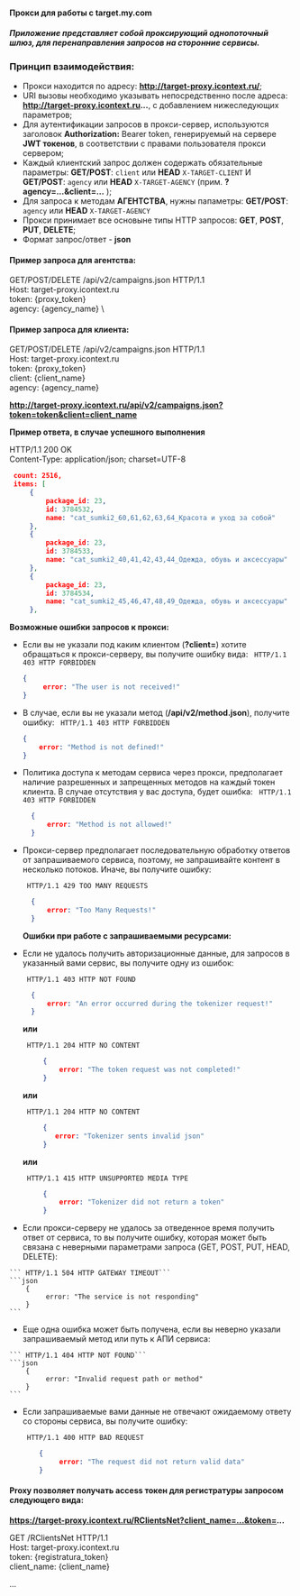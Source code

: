 #### Прокси для работы с target.my.com

##### Приложение представляет собой проксирующий однопоточный шлюз, для перенаправления запросов на сторонние сервисы.

### Принцип взаимодействия:
- Прокси находится по адресу: **http://target-proxy.icontext.ru/**;
- URI вызовы необходимо указывать непосредственно после адреса: **http://target-proxy.icontext.ru...**, с добавлением нижеследующих параметров;
- Для аутентификации запросов в прокси-сервер, используются заголовок **Authorization:** Bearer token, генерируемый на сервере **JWT токенов**, в соответствии с правами пользователя прокси сервером;
- Каждый клиентский запрос должен содержать обязательные  параметры: **GET/POST**: ``client`` или **HEAD** ``X-TARGET-CLIENT``  И  **GET/POST**: ``agency`` или **HEAD** ``X-TARGET-AGENCY``  (прим. **?agency=...&client=...** );
- Для запроса к методам **АГЕНТСТВА**, нужны папаметры: **GET/POST**: ``agency`` или **HEAD** ``X-TARGET-AGENCY``
- Прокси принимает все основыне типы HTTP запросов: **GET**, **POST**, **PUT**, **DELETE**;
- Формат запрос/ответ - **json**


#### Пример запроса для агентства:

GET/POST/DELETE /api/v2/campaigns.json HTTP/1.1 \
Host: target-proxy.icontext.ru \
token: {proxy_token} \
agency: {agency_name} \

#### Пример запроса для клиента:

GET/POST/DELETE /api/v2/campaigns.json HTTP/1.1 \
Host: target-proxy.icontext.ru \
token: {proxy_token} \
client: {client_name} \
agency: {agency_name}

**http://target-proxy.icontext.ru/api/v2/campaigns.json?token=token&client=client_name**

**Пример ответа, в случае успешного выполнения**

HTTP/1.1 200 OK \
Content-Type: application/json; charset=UTF-8

 ```json
  count: 2516,
  items: [
      {  
          package_id: 23,
          id: 3784532,
          name: "cat_sumki2_60,61,62,63,64_Красота и уход за собой"
      },
      {
          package_id: 23,
          id: 3784533,
          name: "cat_sumki2_40,41,42,43,44_Одежда, обувь и аксессуары"
      },
      {
          package_id: 23,
          id: 3784534,
          name: "cat_sumki2_45,46,47,48,49_Одежда, обувь и аксессуары"
      },
 ```
 
 **Возможные ошибки запросов к прокси:**
  
  - Если вы не указали под каким клиентом (**?client=**) хотите обращаться к прокси-серверу, вы получите ошибку вида: 
    ``` HTTP/1.1 403 HTTP FORBIDDEN```
    ```json 
    {
         error: "The user is not received!"
    }
    ```
  
  - В случае, если вы не указали метод (**/api/v2/method.json**), получите ошибку:
    ``` HTTP/1.1 403 HTTP FORBIDDEN```
    ```json 
    {
        error: "Method is not defined!"
    }
    ```
  - Политика доступа к методам сервиса через прокси, предполагает наличие разрешенных 
    и запрещенных методов на каждый токен клиента. В случае отсутствия у вас доступа, будет ошибка:
    ``` HTTP/1.1 403 HTTP FORBIDDEN```
    ```json 
      {
          error: "Method is not allowed!"
      }
    ```  
  - Прокси-сервер предполагает последовательную обработку ответов от запрашиваемого сервиса, 
    поэтому, не запрашивайте контент в несколько потоков. Иначе, вы получите ошибку:
    
    ``` HTTP/1.1 429 TOO MANY REQUESTS```
    ```json 
      {
          error: "Too Many Requests!"
      }
    ```

    **Ошибки при работе с запрашиваемыми ресурсами:**
    
  - Если не удалось получить авторизационные данные, для запросов в указанный вами сервис, вы получите одну из ошибок:
  
    ``` HTTP/1.1 403 HTTP NOT FOUND``` 
    ```json 
      {
          error: "An error occurred during the tokenizer request!"
      }
    ```
    
     **или**
   
    ``` HTTP/1.1 204 HTTP NO CONTENT``` 
    ```json 
         {
             error: "The token request was not completed!"
         }
    ```

     **или**
    
    ``` HTTP/1.1 204 HTTP NO CONTENT``` 
    ```json 
         {
            error: "Tokenizer sents invalid json"
         }
    ```
    **или**
        
    ``` HTTP/1.1 415 HTTP UNSUPPORTED MEDIA TYPE``` 
    ```json 
         {
             error: "Tokenizer did not return a token"
         }
    ```
    
   - Если прокси-серверу не удалось за отведенное время получить ответ от сервиса, то вы получите ошибку, 
     которая может быть связана с неверными параметрами запроса (GET, POST, PUT, HEAD, DELETE):
   
    ``` HTTP/1.1 504 HTTP GATEWAY TIMEOUT``` 
    ```json 
        {
             error: "The service is not responding"
        }    
    ```
   - Еще одна ошибка может быть получена, если вы неверно указали запрашиваемый метод или путь к АПИ сервиса: 
    
    ``` HTTP/1.1 404 HTTP NOT FOUND``` 
    ```json 
        {
             error: "Invalid request path or method"
        }    
    ```
 
   - Если запрашиваемые вами данные не отвечают ожидаемому ответу со стороны сервиса, вы получите ошибку: 
     
     ``` HTTP/1.1 400 HTTP BAD REQUEST``` 
     ```json 
         {
              error: "The request did not return valid data"
         }    
     ```
 
#### Proxy позволяет получать access токен для регистратуры запросом следующего вида:
 
 **https://target-proxy.icontext.ru/RClientsNet?client_name=...&token=...**
 
 GET /RClientsNet HTTP/1.1 \
 Host: target-proxy.icontext.ru \
 token: {registratura_token} \
 client_name: {client_name}
 
 ...
 
